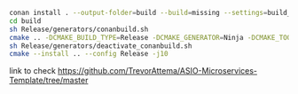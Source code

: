 ```bash
conan install . --output-folder=build --build=missing --settings=build_type=Release
cd build
sh Release/generators/conanbuild.sh
cmake .. -DCMAKE_BUILD_TYPE=Release -DCMAKE_GENERATOR=Ninja -DCMAKE_TOOLCHAIN_FILE=Release/generators/conan_toolchain.cmake
sh Release/generators/deactivate_conanbuild.sh
cmake --install .. --config Release -j10
```

link to check
https://github.com/TrevorAttema/ASIO-Microservices-Template/tree/master
